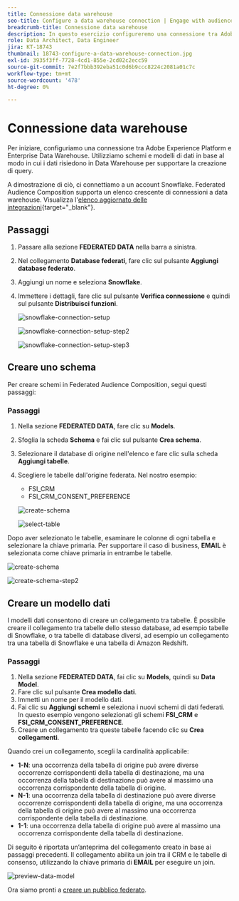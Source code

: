```yaml
---
title: Connessione data warehouse
seo-title: Configure a data warehouse connection | Engage with audiences directly from your data warehouse using Federated Audience Composition
breadcrumb-title: Connessione data warehouse
description: In questo esercizio configureremo una connessione tra Adobe Experience Platform e il tuo Data Warehouse aziendale per abilitare Federated Audience Composition.
role: Data Architect, Data Engineer
jira: KT-18743
thumbnail: 18743-configure-a-data-warehouse-connection.jpg
exl-id: 3935f3ff-7728-4cd1-855e-2cd02c2ecc59
source-git-commit: 7e2f7bbb392eba51c0d6b9ccc8224c2081a01c7c
workflow-type: tm+mt
source-wordcount: '478'
ht-degree: 0%

---
```


# Connessione data warehouse

Per iniziare, configuriamo una connessione tra Adobe Experience Platform e Enterprise Data Warehouse. Utilizziamo schemi e modelli di dati in base al modo in cui i dati risiedono in Data Warehouse per supportare la creazione di query.

A dimostrazione di ciò, ci connettiamo a un account Snowflake. Federated Audience Composition supporta un elenco crescente di connessioni a data warehouse. Visualizza l&#39;[elenco aggiornato delle integrazioni](https://experienceleague.adobe.com/en/docs/federated-audience-composition/using/start/access-prerequisites){target="_blank"}.

## Passaggi

1. Passare alla sezione **FEDERATED DATA** nella barra a sinistra.
2. Nel collegamento **Database federati**, fare clic sul pulsante **Aggiungi database federato**.
3. Aggiungi un nome e seleziona **Snowflake**.
4. Immettere i dettagli, fare clic sul pulsante **Verifica connessione** e quindi sul pulsante **Distribuisci funzioni**.

   ![snowflake-connection-setup](assets/snowflake-connection-setup.png)

   ![snowflake-connection-setup-step2](assets/snowflake-connection-setup-step2.png)

   ![snowflake-connection-setup-step3](assets/snowflake-connection-setup-step3.png)

## Creare uno schema

Per creare schemi in Federated Audience Composition, segui questi passaggi:

### Passaggi

1. Nella sezione **FEDERATED DATA**, fare clic su **Models**.
2. Sfoglia la scheda **Schema** e fai clic sul pulsante **Crea schema**.
3. Selezionare il database di origine nell&#39;elenco e fare clic sulla scheda **Aggiungi tabelle**.
4. Scegliere le tabelle dall&#39;origine federata. Nel nostro esempio:
   - FSI_CRM
   - FSI_CRM_CONSENT_PREFERENCE

   ![create-schema](assets/create-schema.png)

   ![select-table](assets/select-table.png)

Dopo aver selezionato le tabelle, esaminare le colonne di ogni tabella e selezionare la chiave primaria. Per supportare il caso di business, **EMAIL** è selezionata come chiave primaria in entrambe le tabelle.

![create-schema](assets/create-schema.png)

![create-schema-step2](assets/create-schema-step2.png)

## Creare un modello dati

I modelli dati consentono di creare un collegamento tra tabelle. È possibile creare il collegamento tra tabelle dello stesso database, ad esempio tabelle di Snowflake, o tra tabelle di database diversi, ad esempio un collegamento tra una tabella di Snowflake e una tabella di Amazon Redshift.

### Passaggi

1. Nella sezione **FEDERATED DATA**, fai clic su **Models**, quindi su **Data Model**.
2. Fare clic sul pulsante **Crea modello dati**.
3. Immetti un nome per il modello dati.
4. Fai clic su **Aggiungi schemi** e seleziona i nuovi schemi di dati federati. In questo esempio vengono selezionati gli schemi **FSI_CRM** e **FSI_CRM_CONSENT_PREFERENCE**.
5. Creare un collegamento tra queste tabelle facendo clic su **Crea collegamenti**.

Quando crei un collegamento, scegli la cardinalità applicabile:

- **1-N**: una occorrenza della tabella di origine può avere diverse occorrenze corrispondenti della tabella di destinazione, ma una occorrenza della tabella di destinazione può avere al massimo una occorrenza corrispondente della tabella di origine.
- **N-1**: una occorrenza della tabella di destinazione può avere diverse occorrenze corrispondenti della tabella di origine, ma una occorrenza della tabella di origine può avere al massimo una occorrenza corrispondente della tabella di destinazione.
- **1-1**: una occorrenza della tabella di origine può avere al massimo una occorrenza corrispondente della tabella di destinazione.

Di seguito è riportata un’anteprima del collegamento creato in base ai passaggi precedenti. Il collegamento abilita un join tra il CRM e le tabelle di consenso, utilizzando la chiave primaria di **EMAIL** per eseguire un join.

![preview-data-model](assets/preview-data-model.png)

Ora siamo pronti a [creare un pubblico federato](create-a-federated-audience.md).
